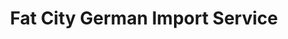 ---
title: "Fat City German Import Service"
url: /seattle/fat-city-german-import-service/
shop: car repair
---